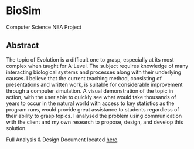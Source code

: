 # BioSim
Computer Science NEA Project

## Abstract
The topic of Evolution is a difficult one to grasp, especially at its most complex when taught for A-Level. The subject requires knowledge of many interacting biological systems and processes along with their underlying causes. I believe that the current teaching method, consisting of presentations and written work, is suitable for considerable improvement through a computer simulation. A visual demonstration of the topic in action, with the user able to quickly see what would take thousands of years to occur in the natural world with access to key statistics as the program runs, would provide great assistance to students regardless of their ability to grasp topics. I analysed the problem using communication with the client and my own research to propose, design, and develop this solution.

Full Analysis & Design Document located [here](https://gitlab.com/kitdacatsun/Computing-NEA).